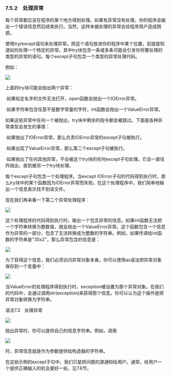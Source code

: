    

### 7.5.2　处理异常

每个异常都应该在程序的某个地方得到处理。如果有异常没有处理，你的程序会输出一个错误信息然后结束执行。当然，这样未被处理的异常会给程序用户造成困惑。

使用try/except语句来处理异常。把这个语句放进你的程序中某个位置，前提是知道如何处理一个特定的异常。其中try块包含一条或多条可能会引发你将要处理的类型的异常的语句。每个except子句包含一个类型的异常处理代码。

例如：

![](0-Assets/Epubook/程序员编程语言经典合集（计算机科学丛书5册套装），javapython编程语言含经典教材龙书《编译原理》%20(Bruce%20Eckel%20%20Alfred%20V.%20Aho%20%20Monica%20S.%20Lam%20etc.)%20(Z-Library)/images/image06947.jpeg)

上面的try块可能会抛出两个异常：

·如果给定名字的文件无法打开，open函数会抛出一个IOError异常。

·如果字符串包含任意不是数字常量的字符，int函数会抛出一个ValueError异常。

如果这些异常中任何一个被抛出，try块中剩余的指令都会被跳过。下面是各种异常类型会发生的事情：

·如果抛出了IOError异常，那么负责IOError异常的except子句被执行。

·如果出现了ValueError异常，那么第二个except子句被执行。

·如果抛出了任何其他异常，不会被这个try块的任何except子句处理。它会一直往外抛出，直到被另一个try块处理。

每个except子句包含一个处理程序。当except IOError子句的代码得到执行时，那么try块中的某个函数因为IOError异常而失败。在这个处理程序中，我们简单地输出一个信息表示找不到该文件。

现在我们再来看一下第二个异常处理程序：

![](../Images/image06948.gif)

这个处理程序的代码得到执行时，输出一个包含异常的信息。如果int函数无法把一个字符串转换为整数值，就会抛出一个ValueError异常。这个函数包含一个信息作为异常的一部分，包含了无法转换成为整数的字符串。例如，如果传递给int函数的字符串是"35x2"，那么异常包含的信息是：

![](../Images/image06949.gif)

为了获得这个信息，我们必须访问异常对象本身。你可以使用as语法把异常对象保存到一个变量中：

![](../Images/image06950.gif)

当ValueError的处理程序得到执行时，exception被设置为那个异常对象。在我们的代码中，会通过调用str(exception)来获得那个信息。你可以认为这个操作是把异常对象转换为字符串。

语法7.3　处理异常

![](0-Assets/Epubook/程序员编程语言经典合集（计算机科学丛书5册套装），javapython编程语言含经典教材龙书《编译原理》%20(Bruce%20Eckel%20%20Alfred%20V.%20Aho%20%20Monica%20S.%20Lam%20etc.)%20(Z-Library)/images/image06951.jpeg)

抛出异常时，你可以提供自己的信息字符串。例如，调用

![](../Images/image06952.gif)

时，异常信息就是作为参数提供给构造器的字符串。

在这些示例的except子句中，我们只是把问题的源通知给用户。通常，给用户一个提供正确输入的机会更好一些，见7.6节。
